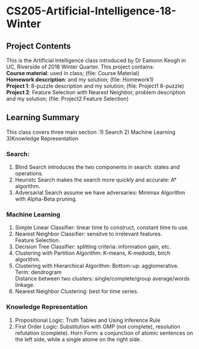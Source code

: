 # CS205-Artificial-Intelligence-18-Winter
## Project Contents
This is the Artificial Intelligence class introduced by Dr Eamonn Keogh in UC, Riverside of 2018 Winter Quarter.
This project contains:<br />
**Course material**: used in class; (file: Course Material) <br />
**Homework description**: and my solution; (file: Homework1)<br />
**Project 1**: 8-puzzle description and my solution; (file: Project1 8-puzzle) <br />
**Project 2**: Feature Selection with Nearest Neighbor, problem description and my solution; (file: Project2 Feature Selection) <br />
## Learning Summary
  This class covers three main section :1) Search 2) Machine Learning 3)Knowledge Representation <br />
### Search: <br />
  1) Blind Search introduces the two components in search: states and operations.<br />
  2) Heuristc Search makes the search more quickly and accurate: A* algorithm. <br />
  3) Adversarial Search assume we have adversaries: Minimax Algorithm with Alpha-Beta pruning. <br />
### Machine Learning <br />
  1) Simple Linear Classifier: linear time to construct, constant time to use. <br />
  2) Nearest Neighbor Classifier: sensitve to irrelevant features. <br />
     Feature Selection. <br />
  3) Decision Tree Classifier: splitting criteria: information gain, etc. <br />
  4) Clustering with Partition Algorithm: K-means, K-medoids, birch algorithm. <br />
  5) Clustering with Hierarchical Algorithm: Bottom-up: agglomerative. <br />
     Term: dendrogram <br />
    Distance between two clusters: single/complete/group average/words linkage. <br />
  6) Nearest Neighbor Clustering: best for time series. <br />
### Knowledge Representation <br />
  1) Propositional Logic: Truth Tables and Using Inference Rule
  2) First Order Logic: Substitution with GMP (not complete), resolution refutation (complete).
     Horn Form: a conjunction of atomic sentences on the left side, while a single atome on the right side.
